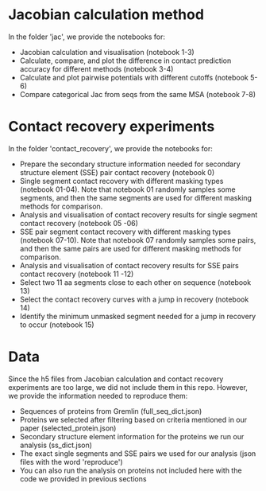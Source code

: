 # Jacobian calculation method
In the folder 'jac', we provide the notebooks for:
- Jacobian calculation and visualisation (notebook 1-3)
- Calculate, compare, and plot the difference in contact prediction accuracy for different methods (notebook 3-4)
- Calculate and plot pairwise potentials with different cutoffs (notebook 5-6)
- Compare categorical Jac from seqs from the same MSA (notebook 7-8) 
# Contact recovery experiments 
In the folder 'contact_recovery', we provide the notebooks for:
- Prepare the secondary structure information needed for secondary structure element (SSE) pair contact recovery (notebook 0) 
- Single segment contact recovery with different masking types (notebook 01-04). Note that notebook 01 randomly samples some segments, and then the same segments are used for different masking methods for comparison.
- Analysis and visualisation of contact recovery results for single segment contact recovery (notebook 05 -06)
- SSE pair segment contact recovery with different masking types (notebook 07-10). Note that notebook 07 randomly samples some pairs, and then the same pairs are used for different masking methods for comparison.
- Analysis and visualisation of contact recovery results for SSE pairs contact recovery (notebook 11 -12)
- Select two 11 aa segments close to each other on sequence (notebook 13)
- Select the contact recovery curves with a jump in recovery (notebook 14)
- Identify the minimum unmasked segment needed for a jump in recovery to occur (notebook 15)  
# Data 
Since the h5 files from Jacobian calculation and contact recovery experiments are too large, we did not include them in this repo. However, we provide the information needed to reproduce them:
- Sequences of proteins from Gremlin (full_seq_dict.json) 
- Proteins we selected after filtering based on criteria mentioned in our paper (selected_protein.json)
- Secondary structure element information for the proteins we run our analysis (ss_dict.json)
- The exact single segments and SSE pairs we used for our analysis (json files with the word 'reproduce')
- You can also run the analysis on proteins not included here with the code we provided in previous sections
